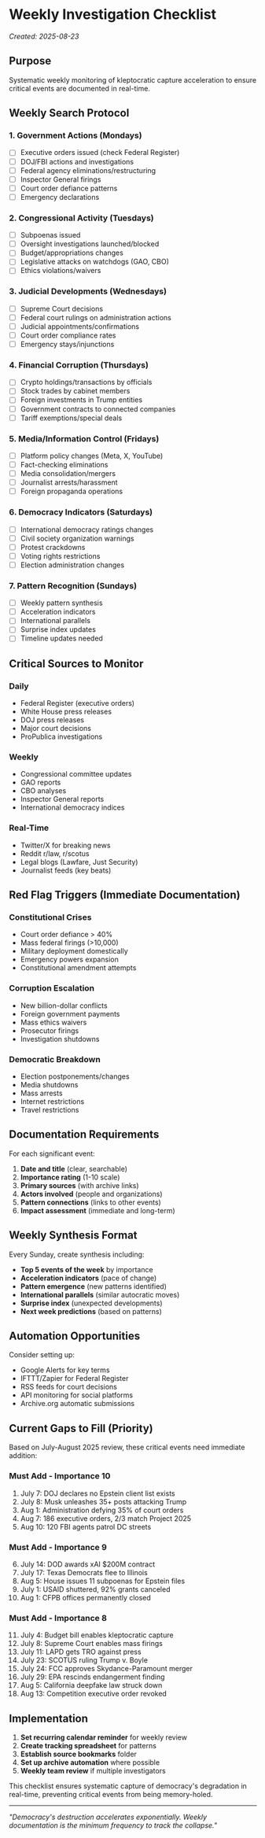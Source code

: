 # Weekly Investigation Checklist
*Created: 2025-08-23*

## Purpose
Systematic weekly monitoring of kleptocratic capture acceleration to ensure critical events are documented in real-time.

## Weekly Search Protocol

### 1. Government Actions (Mondays)
- [ ] Executive orders issued (check Federal Register)
- [ ] DOJ/FBI actions and investigations
- [ ] Federal agency eliminations/restructuring
- [ ] Inspector General firings
- [ ] Court order defiance patterns
- [ ] Emergency declarations

### 2. Congressional Activity (Tuesdays)
- [ ] Subpoenas issued
- [ ] Oversight investigations launched/blocked
- [ ] Budget/appropriations changes
- [ ] Legislative attacks on watchdogs (GAO, CBO)
- [ ] Ethics violations/waivers

### 3. Judicial Developments (Wednesdays)
- [ ] Supreme Court decisions
- [ ] Federal court rulings on administration actions
- [ ] Judicial appointments/confirmations
- [ ] Court order compliance rates
- [ ] Emergency stays/injunctions

### 4. Financial Corruption (Thursdays)
- [ ] Crypto holdings/transactions by officials
- [ ] Stock trades by cabinet members
- [ ] Foreign investments in Trump entities
- [ ] Government contracts to connected companies
- [ ] Tariff exemptions/special deals

### 5. Media/Information Control (Fridays)
- [ ] Platform policy changes (Meta, X, YouTube)
- [ ] Fact-checking eliminations
- [ ] Media consolidation/mergers
- [ ] Journalist arrests/harassment
- [ ] Foreign propaganda operations

### 6. Democracy Indicators (Saturdays)
- [ ] International democracy ratings changes
- [ ] Civil society organization warnings
- [ ] Protest crackdowns
- [ ] Voting rights restrictions
- [ ] Election administration changes

### 7. Pattern Recognition (Sundays)
- [ ] Weekly pattern synthesis
- [ ] Acceleration indicators
- [ ] International parallels
- [ ] Surprise index updates
- [ ] Timeline updates needed

## Critical Sources to Monitor

### Daily
- Federal Register (executive orders)
- White House press releases
- DOJ press releases
- Major court decisions
- ProPublica investigations

### Weekly
- Congressional committee updates
- GAO reports
- CBO analyses
- Inspector General reports
- International democracy indices

### Real-Time
- Twitter/X for breaking news
- Reddit r/law, r/scotus
- Legal blogs (Lawfare, Just Security)
- Journalist feeds (key beats)

## Red Flag Triggers (Immediate Documentation)

### Constitutional Crises
- Court order defiance > 40%
- Mass federal firings (>10,000)
- Military deployment domestically
- Emergency powers expansion
- Constitutional amendment attempts

### Corruption Escalation
- New billion-dollar conflicts
- Foreign government payments
- Mass ethics waivers
- Prosecutor firings
- Investigation shutdowns

### Democratic Breakdown
- Election postponements/changes
- Media shutdowns
- Mass arrests
- Internet restrictions
- Travel restrictions

## Documentation Requirements

For each significant event:
1. **Date and title** (clear, searchable)
2. **Importance rating** (1-10 scale)
3. **Primary sources** (with archive links)
4. **Actors involved** (people and organizations)
5. **Pattern connections** (links to other events)
6. **Impact assessment** (immediate and long-term)

## Weekly Synthesis Format

Every Sunday, create synthesis including:
- **Top 5 events of the week** by importance
- **Acceleration indicators** (pace of change)
- **Pattern emergence** (new patterns identified)
- **International parallels** (similar autocratic moves)
- **Surprise index** (unexpected developments)
- **Next week predictions** (based on patterns)

## Automation Opportunities

Consider setting up:
- Google Alerts for key terms
- IFTTT/Zapier for Federal Register
- RSS feeds for court decisions
- API monitoring for social platforms
- Archive.org automatic submissions

## Current Gaps to Fill (Priority)

Based on July-August 2025 review, these critical events need immediate addition:

### Must Add - Importance 10
1. July 7: DOJ declares no Epstein client list exists
2. July 8: Musk unleashes 35+ posts attacking Trump
3. Aug 1: Administration defying 35% of court orders
4. Aug 7: 186 executive orders, 2/3 match Project 2025
5. Aug 10: 120 FBI agents patrol DC streets

### Must Add - Importance 9
6. July 14: DOD awards xAI $200M contract
7. July 17: Texas Democrats flee to Illinois
8. Aug 5: House issues 11 subpoenas for Epstein files
9. July 1: USAID shuttered, 92% grants canceled
10. Aug 1: CFPB offices permanently closed

### Must Add - Importance 8
11. July 4: Budget bill enables kleptocratic capture
12. July 8: Supreme Court enables mass firings
13. July 11: LAPD gets TRO against press
14. July 23: SCOTUS ruling Trump v. Boyle
15. July 24: FCC approves Skydance-Paramount merger
16. July 29: EPA rescinds endangerment finding
17. Aug 5: California deepfake law struck down
18. Aug 13: Competition executive order revoked

## Implementation

1. **Set recurring calendar reminder** for weekly review
2. **Create tracking spreadsheet** for patterns
3. **Establish source bookmarks** folder
4. **Set up archive automation** where possible
5. **Weekly team review** if multiple investigators

This checklist ensures systematic capture of democracy's degradation in real-time, preventing critical events from being memory-holed.

---

*"Democracy's destruction accelerates exponentially. Weekly documentation is the minimum frequency to track the collapse."*